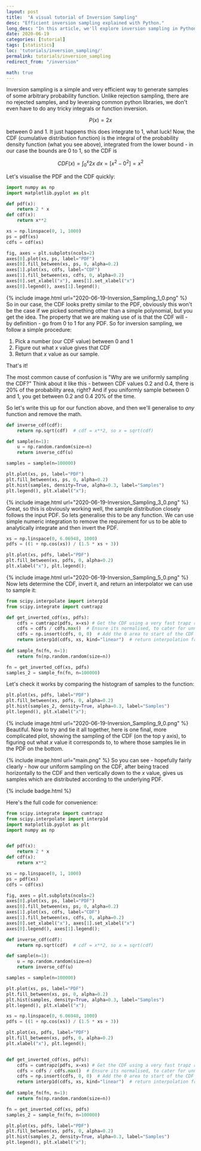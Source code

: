 ```yaml
---
layout: post
title:  "A visual tutorial of Inversion Sampling"
desc: "Efficient inversion sampling explained with Python."
long_desc: "In this article, we'll explore inversion sampling in Python. Covering the concepts behind it, analytic inversion and also a generalised Python method to invert arbitrary data and functions, everything you need to get up and running is here."
date: 2020-06-19
categories: [tutorial]
tags: [statistics]
loc: 'tutorials/inversion_sampling/'
permalink: tutorials/inversion_sampling 
redirect_from: "/inversion"

math: true
---
```


Inversion sampling is a simple and very efficient way to generate samples of some arbitrary probability function. Unlike rejection sampling, there are no rejected samples, and by leveraing common python libraries, we don't even have to do any tricky integrals or function inversion.

$$ P(x) = 2 x $$ 

between 0 and 1. It just happens this does integrate to 1, what luck! Now, the CDF (cumulative distribution function) is the integral of the probability density function (what you see above), integrated from the lower bound - in our case the bounds are 0 to 1, so the CDF is

$$ CDF(x) = \int_0^x 2 x\  dx  = [x^2 - 0^2] = x^2 $$

Let's visualise the PDF and the CDF quickly:

```python
import numpy as np
import matplotlib.pyplot as plt

def pdf(x):
    return 2 * x
def cdf(x):
    return x**2

xs = np.linspace(0, 1, 1000)
ps = pdf(xs)
cdfs = cdf(xs)

fig, axes = plt.subplots(ncols=2)
axes[0].plot(xs, ps, label="PDF") 
axes[0].fill_between(xs, ps, 0, alpha=0.2)
axes[1].plot(xs, cdfs, label="CDF") 
axes[1].fill_between(xs, cdfs, 0, alpha=0.2)
axes[0].set_xlabel("x"), axes[1].set_xlabel("x")
axes[0].legend(), axes[1].legend();
```

{% include image.html url="2020-06-19-Inversion_Sampling_1_0.png"  %}
So in our case, the CDF looks pretty similar to the PDF, obviously this won't be the case if we picked something other than a simple polynomial, but you get the idea. The property that we are making use of is that the CDF will - by definition - go from 0 to 1 for any PDF. So for inversion sampling, we follow a simple procedure:

1. Pick a number (our CDF value) between 0 and 1
2. Figure out what $x$ value gives that CDF
3. Return that $x$ value as our sample.

That's it! 

The most common cause of confusion is "Why are we uniformly sampling the CDF?" Think about it like this - between CDF values 0.2 and 0.4, there is 20% of the probability area, right? And if you uniformly sample between 0 and 1, you get between 0.2 and 0.4 20% of the time.

So let's write this up for our function above, and then we'll generalise to *any* function and remove the math.

```python
def inverse_cdf(cdf):
    return np.sqrt(cdf)  # cdf = x**2, so x = sqrt(cdf)

def sample(n=1):
    u = np.random.random(size=n)
    return inverse_cdf(u)

samples = sample(n=100000)

plt.plot(xs, ps, label="PDF") 
plt.fill_between(xs, ps, 0, alpha=0.2)
plt.hist(samples, density=True, alpha=0.3, label="Samples")
plt.legend(), plt.xlabel("x");
```

{% include image.html url="2020-06-19-Inversion_Sampling_3_0.png"  %}
Great, so this is obviously working well, the sample distribution closely follows the input PDF. So lets generalise this to be any function. We can use simple numeric integration to remove the requirement for us to be able to analytically integrate and then invert the PDF.

```python
xs = np.linspace(0, 6.06948, 1000)
pdfs = ((1 + np.cos(xs)) / (1.5 * xs + 3))

plt.plot(xs, pdfs, label="PDF")
plt.fill_between(xs, pdfs, 0, alpha=0.2)
plt.xlabel("x"), plt.legend();
```

{% include image.html url="2020-06-19-Inversion_Sampling_5_0.png"  %}
Now lets determine the CDF, invert it, and return an interpolator we can use to sample it:

```python
from scipy.interpolate import interp1d
from scipy.integrate import cumtrapz

def get_inverted_cdf(xs, pdfs):
    cdfs = cumtrapz(pdfs, x=xs) # Get the CDF using a very fast trapz rule
    cdfs = cdfs / cdfs.max()  # Ensure its normalised, to cater for unnormalised PDFs
    cdfs = np.insert(cdfs, 0, 0)  # Add the 0 area to start of the CDF array
    return interp1d(cdfs, xs, kind="linear")  # return interpolation from cdf -> x
    
def sample_fn(fn, n=1):
    return fn(np.random.random(size=n))

fn = get_inverted_cdf(xs, pdfs)
samples_2 = sample_fn(fn, n=100000)
```

Let's check it works by comparing the histogram of samples to the function:

```python
plt.plot(xs, pdfs, label="PDF") 
plt.fill_between(xs, pdfs, 0, alpha=0.2)
plt.hist(samples_2, density=True, alpha=0.3, label="Samples")
plt.legend(), plt.xlabel("x");
```

{% include image.html url="2020-06-19-Inversion_Sampling_9_0.png"  %}
Beautiful. Now to try and tie it all together, here is one final, more complicated plot, showing the sampling of the CDF (on the top y axis), to figuring out what $x$ value it corresponds to, to where those samples lie in the PDF on the bottom.

{% include image.html url="main.png"  %}
So you can see - hopefully fairly clearly - how our uniform sampling on the CDF, after being traced horizontally to the CDF and then vertically down to the $x$ value, gives us samples which are distributed according to the underlying PDF.

{% include badge.html %}

Here's the full code for convenience:

```python
from scipy.integrate import cumtrapz
from scipy.interpolate import interp1d
import matplotlib.pyplot as plt
import numpy as np


def pdf(x):
    return 2 * x
def cdf(x):
    return x**2

xs = np.linspace(0, 1, 1000)
ps = pdf(xs)
cdfs = cdf(xs)

fig, axes = plt.subplots(ncols=2)
axes[0].plot(xs, ps, label="PDF") 
axes[0].fill_between(xs, ps, 0, alpha=0.2)
axes[1].plot(xs, cdfs, label="CDF") 
axes[1].fill_between(xs, cdfs, 0, alpha=0.2)
axes[0].set_xlabel("x"), axes[1].set_xlabel("x")
axes[0].legend(), axes[1].legend();

def inverse_cdf(cdf):
    return np.sqrt(cdf)  # cdf = x**2, so x = sqrt(cdf)

def sample(n=1):
    u = np.random.random(size=n)
    return inverse_cdf(u)

samples = sample(n=100000)

plt.plot(xs, ps, label="PDF") 
plt.fill_between(xs, ps, 0, alpha=0.2)
plt.hist(samples, density=True, alpha=0.3, label="Samples")
plt.legend(), plt.xlabel("x");

xs = np.linspace(0, 6.06948, 1000)
pdfs = ((1 + np.cos(xs)) / (1.5 * xs + 3))

plt.plot(xs, pdfs, label="PDF")
plt.fill_between(xs, pdfs, 0, alpha=0.2)
plt.xlabel("x"), plt.legend();


def get_inverted_cdf(xs, pdfs):
    cdfs = cumtrapz(pdfs, x=xs) # Get the CDF using a very fast trapz rule
    cdfs = cdfs / cdfs.max()  # Ensure its normalised, to cater for unnormalised PDFs
    cdfs = np.insert(cdfs, 0, 0)  # Add the 0 area to start of the CDF array
    return interp1d(cdfs, xs, kind="linear")  # return interpolation from cdf -> x
    
def sample_fn(fn, n=1):
    return fn(np.random.random(size=n))

fn = get_inverted_cdf(xs, pdfs)
samples_2 = sample_fn(fn, n=100000)

plt.plot(xs, pdfs, label="PDF") 
plt.fill_between(xs, pdfs, 0, alpha=0.2)
plt.hist(samples_2, density=True, alpha=0.3, label="Samples")
plt.legend(), plt.xlabel("x");

```
